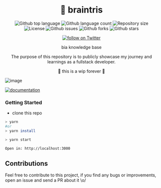 <!--- <div align="center" id="top">
    <img width="500" src="./static/img/img-readme.png" />

&#xa0;

</div>
-->

<h1 align="center">
🧠 braintris
</h1>

<p align="center">
  <img alt="Github top language" src="https://img.shields.io/github/languages/top/biantris/braintris?color=56BEB8">

  <img alt="Github language count" src="https://img.shields.io/github/languages/count/biantris/braintris?color=56BEB8">

  <img alt="Repository size" src="https://img.shields.io/github/repo-size/biantris/braintris?color=56BEB8">

  <img alt="License" src="https://img.shields.io/github/license/biantris/braintris?color=56BEB8">

  <img alt="Github issues" src="https://img.shields.io/github/issues/biantris/braintris?color=56BEB8" />

  <img alt="Github forks" src="https://img.shields.io/github/forks/biantris/braintris?color=56BEB8" />

  <img alt="Github stars" src="https://img.shields.io/github/stars/biantris/braintris?color=56BEB8" />
</p>

<p align="center">
    <a href="https://twitter.com/intent/follow?screen_name=biantris_">
        <img src="https://img.shields.io/twitter/follow/biantris_?style=social&logo=twitter"
        alt="follow on Twitter">
    </a>
</p>

<div align="center">
bia knowledge base
    
The purpose of this repository is to publicly showcase my journey and learnings as a fullstack developer.
</div>

<p align="center">
🚧 this is a wip forever 🚧
</p>

![image](https://user-images.githubusercontent.com/65451957/227199222-4295b4e5-f4ff-45b9-8cd6-482d169a0cc8.png)

[![documentation](https://github.com/biantris/braintris/actions/workflows/deploy.yml/badge.svg)](https://github.com/biantris/braintris/actions/workflows/deploy.yml)

### Getting Started

- clone this repo

```sh
> yarn
#or
> yarn install

> yarn start

Open in: http://localhost:3000
```

## Contributions

Feel free to contribute to this project, if you find any bugs or improvements, open an issue and send a PR about it \o/
